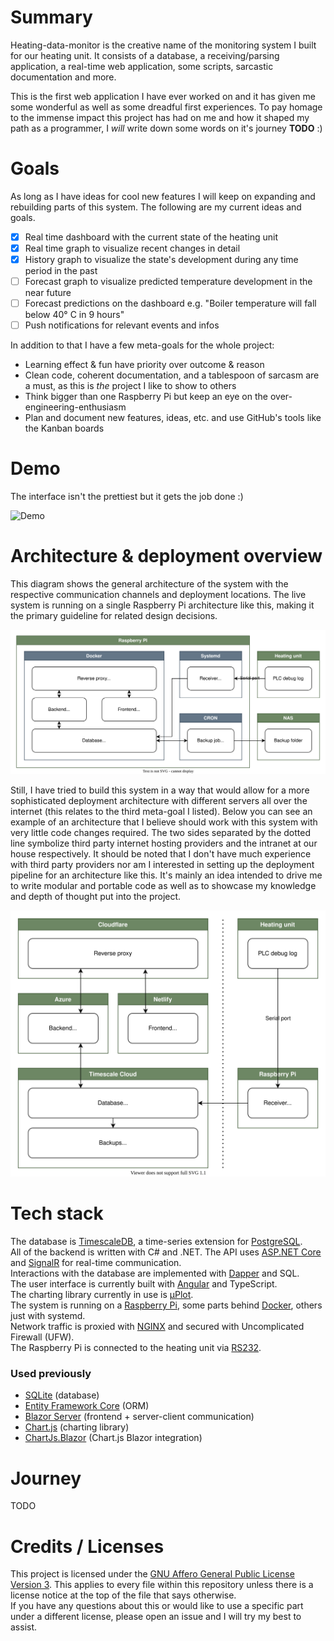 # Summary
Heating-data-monitor is the creative name of the monitoring system I built for our heating unit. It consists of a database, a receiving/parsing application, a real-time web application, some scripts, sarcastic documentation and more.

This is the first web application I have ever worked on and it has given me some wonderful as well as some dreadful first experiences. To pay homage to the immense impact this project has had on me and how it shaped my path as a programmer, I _will_ write down some words on it's journey **TODO** :)

# Goals
As long as I have ideas for cool new features I will keep on expanding and rebuilding parts of this system. The following are my current ideas and goals.

- [x] Real time dashboard with the current state of the heating unit
- [x] Real time graph to visualize recent changes in detail
- [x] History graph to visualize the state's development during any time period in the past
- [ ] Forecast graph to visualize predicted temperature development in the near future
- [ ] Forecast predictions on the dashboard e.g. "Boiler temperature will fall below 40° C in 9 hours"
- [ ] Push notifications for relevant events and infos

In addition to that I have a few meta-goals for the whole project:
- Learning effect & fun have priority over outcome & reason
- Clean code, coherent documentation, and a tablespoon of sarcasm are a must, as this is _the_ project I like to show to others
- Think bigger than one Raspberry Pi but keep an eye on the over-engineering-enthusiasm
- Plan and document new features, ideas, etc. and use GitHub's tools like the Kanban boards

# Demo
The interface isn't the prettiest but it gets the job done :)

![Demo](Demo.gif)

# Architecture & deployment overview
This diagram shows the general architecture of the system with the respective communication channels and deployment locations. The live system is running on a single Raspberry Pi architecture like this, making it the primary guideline for related design decisions.

![Architecture overview](architectural_overview.drawio.svg)

Still, I have tried to build this system in a way that would allow for a more sophisticated deployment architecture with different servers all over the internet (this relates to the third meta-goal I listed). Below you can see an example of an architecture that I believe should work with this system with very little code changes required. The two sides separated by the dotted line symbolize third party internet hosting providers and the intranet at our house respectively. It should be noted that I don't have much experience with third party providers nor am I interested in setting up the deployment pipeline for an architecture like this. It's mainly an idea intended to drive me to write modular and portable code as well as to showcase my knowledge and depth of thought put into the project.

![Architecture overview of imagined architecture](architectural_overview_imagined.drawio.svg)

# Tech stack
The database is [TimescaleDB](https://www.timescale.com/), a time-series extension for [PostgreSQL](https://www.postgresql.org/).  
All of the backend is written with C# and .NET. The API uses [ASP.NET Core](https://docs.microsoft.com/en-us/aspnet/core) and [SignalR](https://docs.microsoft.com/en-us/aspnet/core/signalr/introduction) for real-time communication.  
Interactions with the database are implemented with [Dapper](https://dapperlib.github.io/Dapper/) and SQL.  
The user interface is currently built with [Angular](https://angular.io/) and TypeScript.  
The charting library currently in use is [μPlot](https://leeoniya.github.io/uPlot/).  
The system is running on a [Raspberry Pi](https://www.raspberrypi.org/), some parts behind [Docker](https://www.docker.com/), others just with systemd.  
Network traffic is proxied with [NGINX](https://nginx.org/) and secured with Uncomplicated Firewall (UFW).  
The Raspberry Pi is connected to the heating unit via [RS232](https://en.wikipedia.org/wiki/RS-232).

### Used previously
- [SQLite](https://sqlite.org) (database)
- [Entity Framework Core](https://docs.microsoft.com/en-us/ef/core/) (ORM)
- [Blazor Server](https://docs.microsoft.com/en-us/aspnet/core/blazor/) (frontend + server-client communication)
- [Chart.js](https://www.chartjs.org/) (charting library)
- [ChartJs.Blazor](https://github.com/mariusmuntean/ChartJs.Blazor) (Chart.js Blazor integration)


# Journey
TODO


# Credits / Licenses
This project is licensed under the [GNU Affero General Public License Version 3](https://www.gnu.org/licenses/agpl-3.0.en.html). This applies to every file within this repository unless there is a license notice at the top of the file that says otherwise.  
If you have any questions about this or would like to use a specific part under a different license, please open an issue and I will try my best to assist.
